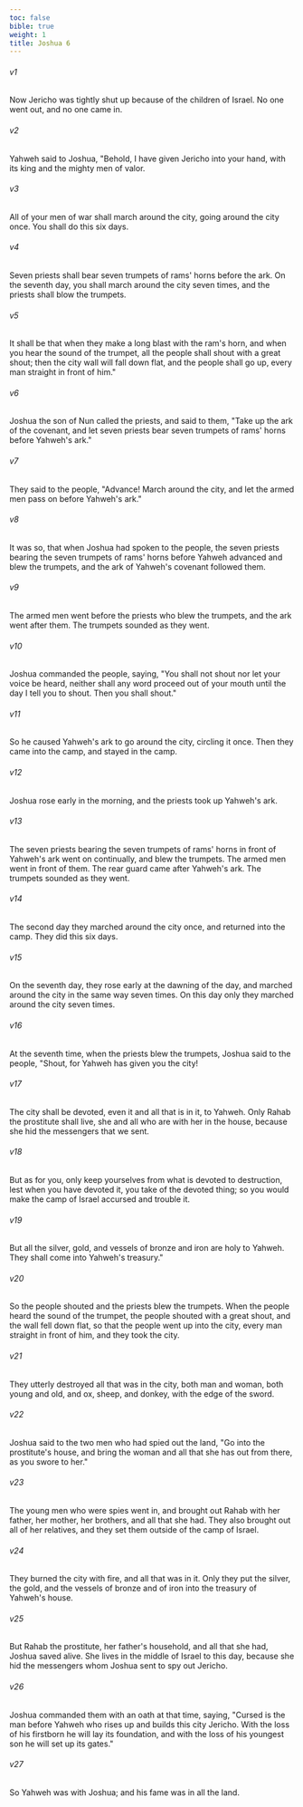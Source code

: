 ```yaml
---
toc: false
bible: true
weight: 1
title: Joshua 6
---
```



###### v1 
Now Jericho was tightly shut up because of the children of Israel. No one went out, and no one came in. 

###### v2 
Yahweh said to Joshua, "Behold, I have given Jericho into your hand, with its king and the mighty men of valor. 

###### v3 
All of your men of war shall march around the city, going around the city once. You shall do this six days. 

###### v4 
Seven priests shall bear seven trumpets of rams' horns before the ark. On the seventh day, you shall march around the city seven times, and the priests shall blow the trumpets. 

###### v5 
It shall be that when they make a long blast with the ram's horn, and when you hear the sound of the trumpet, all the people shall shout with a great shout; then the city wall will fall down flat, and the people shall go up, every man straight in front of him." 

###### v6 
Joshua the son of Nun called the priests, and said to them, "Take up the ark of the covenant, and let seven priests bear seven trumpets of rams' horns before Yahweh's ark." 

###### v7 
They said to the people, "Advance! March around the city, and let the armed men pass on before Yahweh's ark." 

###### v8 
It was so, that when Joshua had spoken to the people, the seven priests bearing the seven trumpets of rams' horns before Yahweh advanced and blew the trumpets, and the ark of Yahweh's covenant followed them. 

###### v9 
The armed men went before the priests who blew the trumpets, and the ark went after them. The trumpets sounded as they went. 

###### v10 
Joshua commanded the people, saying, "You shall not shout nor let your voice be heard, neither shall any word proceed out of your mouth until the day I tell you to shout. Then you shall shout." 

###### v11 
So he caused Yahweh's ark to go around the city, circling it once. Then they came into the camp, and stayed in the camp. 

###### v12 
Joshua rose early in the morning, and the priests took up Yahweh's ark. 

###### v13 
The seven priests bearing the seven trumpets of rams' horns in front of Yahweh's ark went on continually, and blew the trumpets. The armed men went in front of them. The rear guard came after Yahweh's ark. The trumpets sounded as they went. 

###### v14 
The second day they marched around the city once, and returned into the camp. They did this six days. 

###### v15 
On the seventh day, they rose early at the dawning of the day, and marched around the city in the same way seven times. On this day only they marched around the city seven times. 

###### v16 
At the seventh time, when the priests blew the trumpets, Joshua said to the people, "Shout, for Yahweh has given you the city! 

###### v17 
The city shall be devoted, even it and all that is in it, to Yahweh. Only Rahab the prostitute shall live, she and all who are with her in the house, because she hid the messengers that we sent. 

###### v18 
But as for you, only keep yourselves from what is devoted to destruction, lest when you have devoted it, you take of the devoted thing; so you would make the camp of Israel accursed and trouble it. 

###### v19 
But all the silver, gold, and vessels of bronze and iron are holy to Yahweh. They shall come into Yahweh's treasury." 

###### v20 
So the people shouted and the priests blew the trumpets. When the people heard the sound of the trumpet, the people shouted with a great shout, and the wall fell down flat, so that the people went up into the city, every man straight in front of him, and they took the city. 

###### v21 
They utterly destroyed all that was in the city, both man and woman, both young and old, and ox, sheep, and donkey, with the edge of the sword. 

###### v22 
Joshua said to the two men who had spied out the land, "Go into the prostitute's house, and bring the woman and all that she has out from there, as you swore to her." 

###### v23 
The young men who were spies went in, and brought out Rahab with her father, her mother, her brothers, and all that she had. They also brought out all of her relatives, and they set them outside of the camp of Israel. 

###### v24 
They burned the city with fire, and all that was in it. Only they put the silver, the gold, and the vessels of bronze and of iron into the treasury of Yahweh's house. 

###### v25 
But Rahab the prostitute, her father's household, and all that she had, Joshua saved alive. She lives in the middle of Israel to this day, because she hid the messengers whom Joshua sent to spy out Jericho. 

###### v26 
Joshua commanded them with an oath at that time, saying, "Cursed is the man before Yahweh who rises up and builds this city Jericho. With the loss of his firstborn he will lay its foundation, and with the loss of his youngest son he will set up its gates." 

###### v27 
So Yahweh was with Joshua; and his fame was in all the land.
